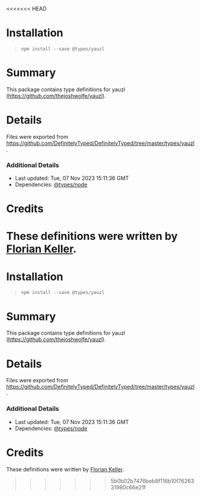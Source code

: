 <<<<<<< HEAD
# Installation
> `npm install --save @types/yauzl`

# Summary
This package contains type definitions for yauzl (https://github.com/thejoshwolfe/yauzl).

# Details
Files were exported from https://github.com/DefinitelyTyped/DefinitelyTyped/tree/master/types/yauzl.

### Additional Details
 * Last updated: Tue, 07 Nov 2023 15:11:36 GMT
 * Dependencies: [@types/node](https://npmjs.com/package/@types/node)

# Credits
These definitions were written by [Florian Keller](https://github.com/ffflorian).
=======
# Installation
> `npm install --save @types/yauzl`

# Summary
This package contains type definitions for yauzl (https://github.com/thejoshwolfe/yauzl).

# Details
Files were exported from https://github.com/DefinitelyTyped/DefinitelyTyped/tree/master/types/yauzl.

### Additional Details
 * Last updated: Tue, 07 Nov 2023 15:11:36 GMT
 * Dependencies: [@types/node](https://npmjs.com/package/@types/node)

# Credits
These definitions were written by [Florian Keller](https://github.com/ffflorian).
>>>>>>> 5b0b02b7476beb8f116b10f7626331980c66e21f
